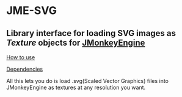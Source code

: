 # JME-SVG
## Library interface for loading SVG images as _Texture_ objects for **[JMonkeyEngine](https://www.jmonkeyengine.org)**
[How to use](https://github.com/TooMuchJava/JME-SVG/wiki/howto)

[Dependencies](https://github.com/TooMuchJava/JME-SVG/wiki/dependencies)

All this lets you do is load .svg(Scaled Vector Graphics) files into JMonkeyEngine as textures at any resolution you want.
